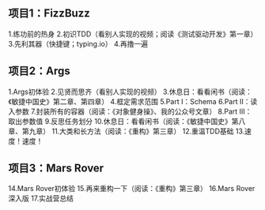 
## 项目1：FizzBuzz
1.练功前的热身
2.初识TDD（看别人实现的视频；阅读《测试驱动开发》第一章）
3.先利其器（快捷键；typing.io）
4.再撸一遍

## 项目2：Args
1.Args初体验
2.见贤而思齐（看别人实现的视频）
3.休息日：看看闲书（阅读：《敏捷中国史》第二章、第四章）
4.框定需求范围
5.Part I：Schema
6.Part II：读入参数
7.封装所有的容器（阅读：《对象健身操》、我的公众号文章）
8.Part III：取出参数值
9.反思任务划分
10.休息日：看看闲书（阅读：《敏捷中国史》第八章、第九章）
11.大类和长方法（阅读：《重构》第三章）
12.重温TDD基础
13.速度！速度！

## 项目3：Mars Rover
14.Mars Rover初体验
15.再来重构一下（阅读：《重构》第三章）
16.Mars Rover深入版
17.实战营总结
